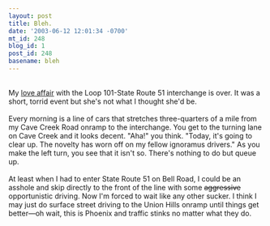 ```yaml
---
layout: post
title: Bleh.
date: '2003-06-12 12:01:34 -0700'
mt_id: 248
blog_id: 1
post_id: 248
basename: bleh
---
```

<br />My <a href="2003_04_27_diamonds.cfm#200230063">love affair</a> with the Loop 101-State Route 51 interchange is over. It was a short, torrid event but she's not what I thought she'd be.<br /><br />Every morning is a line of cars that stretches three-quarters of a mile from my Cave Creek Road onramp to the interchange. You get to the turning lane on Cave Creek and it looks decent. "Aha!" you think. "Today, it's going to clear up. The novelty has worn off on my fellow ignoramus drivers." As you make the left turn, you see that it isn't so. There's nothing to do but queue up.<br /><br />At least when I had to enter State Route 51 on Bell Road, I could be an asshole and skip directly to the front of the line with some <strike>aggressive</strike> opportunistic driving. Now I'm forced to wait like any other sucker. I think I may just do surface street driving to the Union Hills onramp until things get better&#x2014;oh wait, this is Phoenix and traffic stinks no matter what they do.<br /><br /><br />
